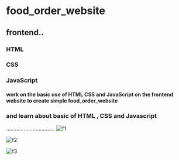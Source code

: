 # food_order_website
 ## frontend..
 ### HTML
 ### CSS
 ### JavaScript

  #### work on the basic use of HTML CSS and JavaScript on the frontend website to create simple food_order_website
  ### and learn about basic of HTML , CSS and Javascript
 .................................
![f1](https://user-images.githubusercontent.com/88300530/162603473-300862ce-2484-49da-8596-29f7ffbe04d4.png)

![f2](https://user-images.githubusercontent.com/88300530/162603484-ad54ceb4-7f20-4817-af8e-0940aa435b5a.png)

![f3](https://user-images.githubusercontent.com/88300530/162603492-9bdb6c88-30ae-412a-b9b0-099cb1632286.png)
